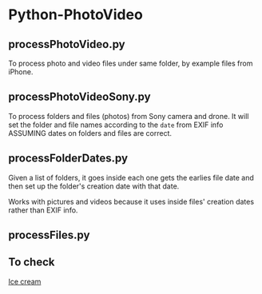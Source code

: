 # Python-PhotoVideo

## processPhotoVideo.py

To process photo and video files under same folder, by example files from iPhone.

## processPhotoVideoSony.py

To process folders and files (photos) from Sony camera and drone.
It will set the folder and file names according to the `date` from EXIF info
ASSUMING dates on folders and files are correct.

## processFolderDates.py

Given a list of folders, it goes inside each one gets the earlies file date and then set up the folder's creation date with that date.

Works with pictures and videos because it uses inside files' creation dates rather than EXIF info.

## processFiles.py

## To check

[Ice cream](https://towardsdatascience.com/introducing-icecream-never-use-print-to-debug-your-python-code-again-d8f2e5719f8a)
